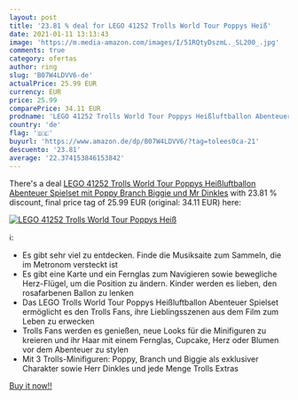 ```yaml
---
layout: post
title: '23.81 % deal for LEGO 41252 Trolls World Tour Poppys Heiß'
date: 2021-01-11 13:13:43
image: 'https://m.media-amazon.com/images/I/51RQtyDszmL._SL200_.jpg'
comments: true
category: ofertas
author: ring
slug: 'B07W4LDVV6-de'
actualPrice: 25.99 EUR
currency: EUR
price: 25.99
comparePrice: 34.11 EUR
prodname: 'LEGO 41252 Trolls World Tour Poppys Heißluftballon Abenteuer Spielset mit Poppy  Branch  Biggie und Mr Dinkles'
country: 'de'
flag: '🇩🇪'
buyurl: 'https://www.amazon.de/dp/B07W4LDVV6/?tag=tolees0ca-21'
descuento: '23.81'
average: '22.374153846153842'
---
```


There's a deal [LEGO 41252 Trolls World Tour Poppys Heißluftballon Abenteuer Spielset mit Poppy  Branch  Biggie und Mr Dinkles](https://www.amazon.de/dp/B07W4LDVV6/?tag=tolees0ca-21)  with  23.81 % discount, final price tag of  25.99 EUR (original: 34.11 EUR) here:

[![LEGO 41252 Trolls World Tour Poppys Heiß](https://m.media-amazon.com/images/I/51RQtyDszmL._SL200_.jpg)](https://www.amazon.de/dp/B07W4LDVV6/?tag=tolees0ca-21)

ℹ️:

- Es gibt sehr viel zu entdecken. Finde die Musiksaite zum Sammeln, die im Metronom versteckt ist
- Es gibt eine Karte und ein Fernglas zum Navigieren sowie bewegliche Herz-Flügel, um die Position zu ändern. Kinder werden es lieben, den rosafarbenen Ballon zu lenken
- Das LEGO Trolls World Tour Poppys Heißluftballon Abenteuer Spielset ermöglicht es den Trolls Fans, ihre Lieblingsszenen aus dem Film zum Leben zu erwecken
- Trolls Fans werden es genießen, neue Looks für die Minifiguren zu kreieren und ihr Haar mit einem Fernglas, Cupcake, Herz oder Blumen vor dem Abenteuer zu stylen
- Mit 3 Trolls-Minifiguren: Poppy, Branch und Biggie als exklusiver Charakter sowie Herr Dinkles und jede Menge Trolls Extras

[Buy it now!!](https://www.amazon.de/dp/B07W4LDVV6/?tag=tolees0ca-21)
